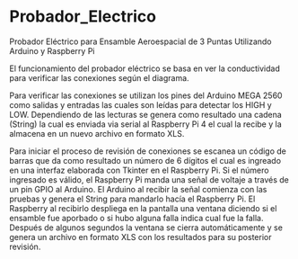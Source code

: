 # Probador_Electrico
Probador Eléctrico para Ensamble Aeroespacial de 3 Puntas Utilizando Arduino y Raspberry Pi

El funcionamiento del probador eléctrico se basa en ver la conductividad para verificar las conexiones según el diagrama.

Para verificar las conexiones se utilizan los pines del Arduino MEGA 2560 como salidas y entradas las cuales son leídas para detectar los HIGH y LOW. Dependiendo de las lecturas se genera como resultado una cadena (String) la cual es enviada via serial al Raspberry Pi 4 el cual la recibe y la almacena en un nuevo archivo en formato XLS.

Para iniciar el proceso de revisión de conexiones se escanea un código de barras que da como resultado un número de 6 dígitos el cual es ingreado en una interfaz elaborada con Tkinter en el Raspberry Pi. Si el número ingresado es válido, el Raspberry Pi manda una señal de voltaje a través de un pin GPIO al Arduino. El Arduino al recibir la señal comienza con las pruebas y genera el String para mandarlo hacía el Raspberry Pi. El Raspberry al recibirlo despliega en la pantalla una ventana diciendo si el ensamble fue aporbado o si hubo alguna falla indica cual fue la falla. Después de algunos segundos la ventana se cierra automáticamente y se genera un archivo en formato XLS con los resultados para su posterior revisión.
